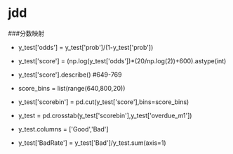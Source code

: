 # jdd
###分数映射
+ y_test['odds'] = y_test['prob']/(1-y_test['prob'])
+ y_test['score'] = (np.log(y_test['odds'])*(20/np.log(2))+600).astype(int)

+ y_test['score'].describe() #649-769

+ score_bins = list(range(640,800,20))
+ y_test['scorebin'] = pd.cut(y_test['score'],bins=score_bins)
+ y_test = pd.crosstab(y_test['scorebin'],y_test['overdue_m1'])
+ y_test.columns = ['Good','Bad']
+ y_test['BadRate'] = y_test['Bad']/y_test.sum(axis=1)

